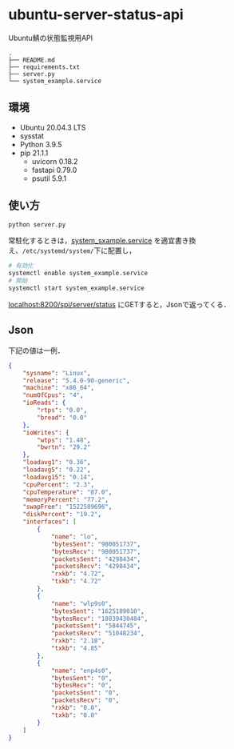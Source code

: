 # ubuntu-server-status-api
Ubuntu鯖の状態監視用API

```
.
├── README.md
├── requirements.txt
├── server.py
└── system_example.service
```

## 環境
- Ubuntu 20.04.3 LTS
- sysstat
- Python 3.9.5
- pip 21.1.1 
  - uvicorn 0.18.2
  - fastapi 0.79.0
  - psutil 5.9.1

## 使い方
```sh
python server.py
```

常駐化するときは，[system_sxample.service](./system_sxample.service) を適宜書き換え、`/etc/systemd/system/`下に配置し，

```sh
# 有効化
systemctl enable system_example.service
# 開始
systemctl start system_example.service
```

[localhost:8200/spi/server/status](http://localhost:8200/spi/server/status) にGETすると，Jsonで返ってくる．

## Json
下記の値は一例．

```json
{
	"sysname": "Linux",
	"release": "5.4.0-90-generic",
	"machine": "x86_64",
	"numOfCpus": "4",
	"ioReads": {
		"rtps": "0.0",
		"bread": "0.0"
	},
	"ioWrites": {
		"wtps": "1.48",
		"bwrtn": "29.2"
	},
	"loadavg1": "0.36",
	"loadavg5": "0.22",
	"loadavg15": "0.14",
	"cpuPercent": "2.3",
	"cpuTemperature": "87.0",
	"memoryPercent": "77.2",
	"swapFree": "1522589696",
	"diskPercent": "19.2",
	"interfaces": [
		{
			"name": "lo",
			"bytesSent": "980051737",
			"bytesRecv": "980051737",
			"packetsSent": "4298434",
			"packetsRecv": "4298434",
			"rxkb": "4.72",
			"txkb": "4.72"
		},
		{
			"name": "wlp9s0",
			"bytesSent": "1625189010",
			"bytesRecv": "18039430484",
			"packetsSent": "5844745",
			"packetsRecv": "51048234",
			"rxkb": "2.18",
			"txkb": "4.85"
		},
		{
			"name": "enp4s0",
			"bytesSent": "0",
			"bytesRecv": "0",
			"packetsSent": "0",
			"packetsRecv": "0",
			"rxkb": "0.0",
			"txkb": "0.0"
		}
	]
}
```
